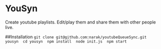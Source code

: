 YouSyn
================

Create youtube playlists. Edit/play them and share them with other people live.

##Installation
`git clone git@github.com:narak/youtubeQueueSync.git yousyn 
cd yousyn 
npm install 
node init.js 
npm start`
